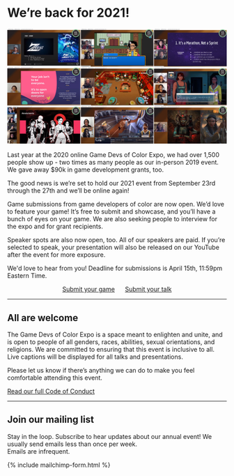 # We’re back for 2021!

<img src="/assets/images/photos/2021/2020GDoCExpo1.jpg">

Last year at the 2020 online Game Devs of Color Expo, we had over 1,500 people show up - two times as many people as our in-person 2019 event. We gave away $90k in game development grants, too. 

The good news is we’re set to hold our 2021 event from September 23rd through the 27th and we’ll be online again!

Game submissions from game developers of color are now open. We’d love to feature your game! It’s free to submit and showcase, and you’ll have a bunch of eyes on your game. We are also seeking people to interview for the expo and for grant recipients.

Speaker spots are also now open, too. All of our speakers are paid. If you’re selected to speak, your presentation will also be released on our YouTube after the event for more exposure.

We'd love to hear from you! Deadline for submissions is April 15th, 11:59pm Eastern Time.

<p align="center">
<a href="http://bit.ly/gdoc21game" class="btn">Submit your game</a> &nbsp;&nbsp;&nbsp;&nbsp; <a href="http://bit.ly/gdoc21speaker" class="btn" target="_blank">Submit your talk</a> 
</p>

----

<!--
## AWARDS + GRANTS

<p>
<img src="/assets/images/games/Humble.png">
</p>

Salman Shurie won $15,000 to create a small, polished game. This game will be distributed as a Humble Original. Congratulations, Salman, and we can’t wait to see what you create!
<br/>
<br/>
<p>
<img src="/assets/images/games/GDoCExpo-NMR.png">
</p>

Five developers won $15,000 to put toward game development expenses:
- Alex Abou Karam, Soft Not Weak (Spirit Swap: Lo-Fi Chill Beats to Match-3 to)
- Charles McGregor, Tribe Games (HyperDot)
- Nana Moon, Moonana Games (KEYLOCKER - Turn Based Cyberpunk Action)
- Sisi Jiang (LIONKILLER)
- Son M. & Emmett Nahil, Perfect Garbage (Love Shore)

Congratulations to Alex, Charles, Nana, Sisi, and the Perfect Garbage team! As always, we’ll share updates from their progress on Twitter.

----

-->

## All are welcome

The Game Devs of Color Expo is a space meant to enlighten and unite, and is open to people of all genders, races, abilities, sexual orientations, and religions. We are committed to ensuring that this event is inclusive to all. Live captions will be displayed for all talks and presentations.

Please let us know if there’s anything we can do to make you feel comfortable attending this event.

[Read our full Code of Conduct](https://gamedevsofcolorexpo.com/codeofconduct)

----

## Join our mailing list

Stay in the loop. Subscribe to hear updates about our annual event! We usually send emails less than once per week.<br/>
Emails are infrequent.

{% include mailchimp-form.html %}
